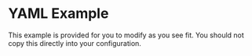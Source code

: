 # YAML Example

This example is provided for you to modify as you see fit. You should not copy this directly into your configuration.

```yaml

```
